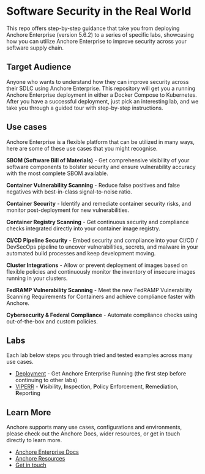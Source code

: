 # Software Security in the Real World

This repo offers step-by-step guidance that take you from deploying Anchore Enterprise (version 5.6.2) to a series of specific labs, showcasing how you can utilize Anchore Enterprise to improve security across your software supply chain.

## Target Audience

Anyone who wants to understand how they can improve security across their SDLC using Anchore Enterprise.
This repository will get you a running Anchore Enterprise deployment in either a Docker Compose to Kubernetes. 
After you have a successful deployment, just pick an interesting lab, and we take you through a guided tour with step-by-step instructions.

## Use cases

Anchore Enterprise is a flexible platform that can be utilized in many ways, here are some of these use cases that you might recognise.

**SBOM (Software Bill of Materials)** - Get comprehensive visibility of your software components to bolster security and ensure vulnerability accuracy with the most complete SBOM available.

**Container Vulnerability Scanning** - Reduce false positives and false negatives with best-in-class signal-to-noise ratio.

**Container Security** - Identify and remediate container security risks, and monitor post-deployment for new vulnerabilities.

**Container Registry Scanning** - Get continuous security and compliance checks integrated directly into your container image registry.

**CI/CD Pipeline Security** - Embed security and compliance into your CI/CD / DevSecOps pipeline to uncover vulnerabilities, secrets, and malware in your automated build processes and keep development moving.

**Cluster Integrations** - Allow or prevent deployment of images based on flexible policies and continuously monitor the inventory of insecure images running in your clusters.

**FedRAMP Vulnerability Scanning** - Meet the new FedRAMP Vulnerability Scanning Requirements for Containers and achieve compliance faster with Anchore.

**Cybersecurity & Federal Compliance** - Automate compliance checks using out-of-the-box and custom policies.

## Labs

Each lab below steps you through tried and tested examples across many use cases.  

* [Deployment](docs/Deployment/README.md) - Get Anchore Enterprise Running (the first step before continuing to other labs)
* [VIPERR](docs/VIPERR/README.md) - **V**isibility, **I**nspection, **P**olicy **E**nforcement, **R**emediation, **R**eporting

## Learn More

Anchore supports many use cases, configurations and environments, please check out the Anchore Docs, wider resources, or get in touch directly to learn more.

- [Anchore Enterprise Docs](https://docs.anchore.com/current/docs/)
- [Anchore Resources](https://anchore.com/resources/)
- [Get in touch](https://get.anchore.com/contact/)